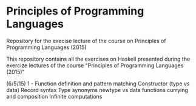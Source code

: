 # Principles of Programming Languages
Repository for the execise lecture of the course on Principles of Programming Languages (2015)

This repository contains all the exercises on Haskell presented during the exercize lectures of the course "Principles of Programming Languages (2015)"

(6/5/15) 1  - Function definition and pattern matching
              Constructor (type vs data)
              Record syntax
              Type synonyms
              newtype vs data
              functions currying and composition
              Infinite computations
